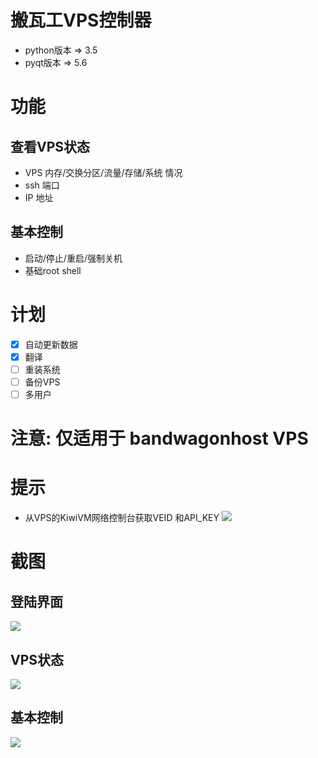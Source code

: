 # 搬瓦工VPS控制器

- python版本 => 3.5
- pyqt版本 => 5.6

# 功能

## 查看VPS状态
- VPS 内存/交换分区/流量/存储/系统 情况
- ssh 端口 
- IP 地址

## 基本控制
- 启动/停止/重启/强制关机 
- 基础root shell

# 计划
- [x] 自动更新数据
- [x] 翻译
- [ ] 重装系统
- [ ] 备份VPS
- [ ] 多用户

# 注意: 仅适用于 bandwagonhost VPS 

# 提示
- 从VPS的KiwiVM网络控制台获取VEID 和API_KEY 
![](http://ozhtfx691.bkt.clouddn.com//bandwagong/@3RWGK_PXXT2F7$3BRZ%28XAJ.png)

# 截图
## 登陆界面
![](http://ozhtfx691.bkt.clouddn.com//bandwagong/bwh_lo_en.png)
## VPS状态
![](http://ozhtfx691.bkt.clouddn.com//bandwagong/bwh_st_en.png)
## 基本控制
![](http://ozhtfx691.bkt.clouddn.com//bandwagong/bwh_ct_en.png)
